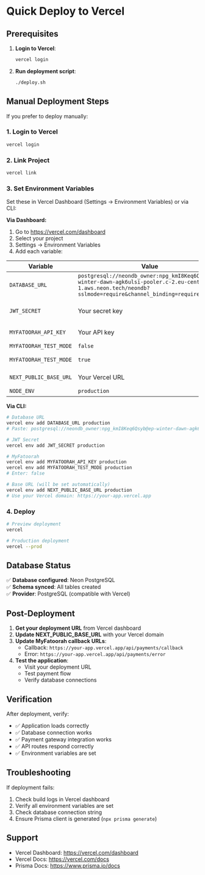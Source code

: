 # Quick Deploy to Vercel

## Prerequisites

1. **Login to Vercel**:
   ```bash
   vercel login
   ```

2. **Run deployment script**:
   ```bash
   ./deploy.sh
   ```

## Manual Deployment Steps

If you prefer to deploy manually:

### 1. Login to Vercel
```bash
vercel login
```

### 2. Link Project
```bash
vercel link
```

### 3. Set Environment Variables

Set these in Vercel Dashboard (Settings → Environment Variables) or via CLI:

**Via Dashboard:**
1. Go to https://vercel.com/dashboard
2. Select your project
3. Settings → Environment Variables
4. Add each variable:

| Variable | Value | Environment |
|----------|-------|-------------|
| `DATABASE_URL` | `postgresql://neondb_owner:npg_kmI8Keq6Qsyb@ep-winter-dawn-agk6ulsi-pooler.c-2.eu-central-1.aws.neon.tech/neondb?sslmode=require&channel_binding=require` | Production, Preview, Development |
| `JWT_SECRET` | Your secret key | Production, Preview, Development |
| `MYFATOORAH_API_KEY` | Your API key | Production, Preview |
| `MYFATOORAH_TEST_MODE` | `false` | Production |
| `MYFATOORAH_TEST_MODE` | `true` | Preview, Development |
| `NEXT_PUBLIC_BASE_URL` | Your Vercel URL | Production, Preview |
| `NODE_ENV` | `production` | Production |

**Via CLI:**
```bash
# Database URL
vercel env add DATABASE_URL production
# Paste: postgresql://neondb_owner:npg_kmI8Keq6Qsyb@ep-winter-dawn-agk6ulsi-pooler.c-2.eu-central-1.aws.neon.tech/neondb?sslmode=require&channel_binding=require

# JWT Secret
vercel env add JWT_SECRET production

# MyFatoorah
vercel env add MYFATOORAH_API_KEY production
vercel env add MYFATOORAH_TEST_MODE production
# Enter: false

# Base URL (will be set automatically)
vercel env add NEXT_PUBLIC_BASE_URL production
# Use your Vercel domain: https://your-app.vercel.app
```

### 4. Deploy
```bash
# Preview deployment
vercel

# Production deployment
vercel --prod
```

## Database Status

✅ **Database configured**: Neon PostgreSQL  
✅ **Schema synced**: All tables created  
✅ **Provider**: PostgreSQL (compatible with Vercel)

## Post-Deployment

1. **Get your deployment URL** from Vercel dashboard
2. **Update NEXT_PUBLIC_BASE_URL** with your Vercel domain
3. **Update MyFatoorah callback URLs**:
   - Callback: `https://your-app.vercel.app/api/payments/callback`
   - Error: `https://your-app.vercel.app/api/payments/error`
4. **Test the application**:
   - Visit your deployment URL
   - Test payment flow
   - Verify database connections

## Verification

After deployment, verify:
- ✅ Application loads correctly
- ✅ Database connection works
- ✅ Payment gateway integration works
- ✅ API routes respond correctly
- ✅ Environment variables are set

## Troubleshooting

If deployment fails:
1. Check build logs in Vercel dashboard
2. Verify all environment variables are set
3. Check database connection string
4. Ensure Prisma client is generated (`npx prisma generate`)

## Support

- Vercel Dashboard: https://vercel.com/dashboard
- Vercel Docs: https://vercel.com/docs
- Prisma Docs: https://www.prisma.io/docs
